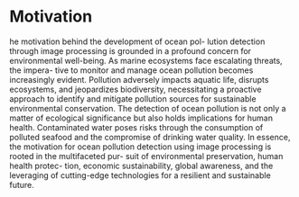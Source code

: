 # Motivation
he motivation behind the development of ocean pol- lution detection through image processing is grounded in a profound concern for environmental well-being. As marine ecosystems face escalating threats, the impera- tive to monitor and manage ocean pollution becomes increasingly evident. Pollution adversely impacts aquatic life, disrupts ecosystems, and jeopardizes biodiversity, necessitating a proactive approach to identify and mitigate pollution sources for sustainable environmental conservation. The detection of ocean pollution is not only a matter of ecological significance but also holds implications for human health. Contaminated water poses risks through the consumption of polluted seafood and the compromise of drinking water quality.
In essence, the motivation for ocean pollution detection using image processing is rooted in the multifaceted pur- suit of environmental preservation, human health protec- tion, economic sustainability, global awareness, and the leveraging of cutting-edge technologies for a resilient and sustainable future.
